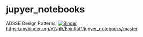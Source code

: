 # jupyer_notebooks

ADSSE Design Patterns: [![Binder](https://mybinder.org/badge_logo.svg)](https://mybinder.org/v2/gh/EoinRaff/jupyer_notebooks/master)
https://mybinder.org/v2/gh/EoinRaff/jupyer_notebooks/master
